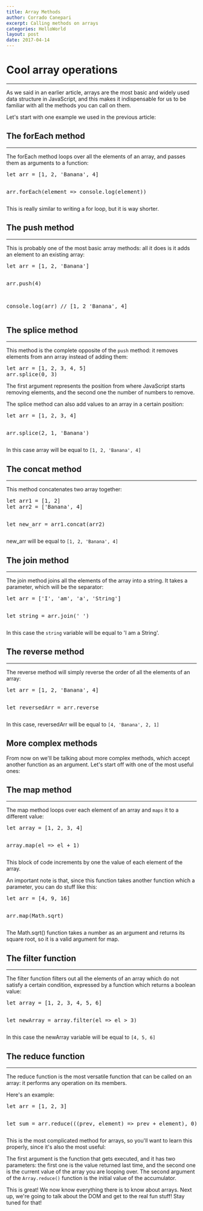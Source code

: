 ```yaml
---
title: Array Methods
author: Corrado Canepari
excerpt: Calling methods on arrays
categories: HelloWorld
layout: post
date: 2017-04-14
---
```


# Cool array operations

---

As we said in an earlier article, arrays are the most basic and widely used data structure in JavaScript, and this makes it indispensable for us to be familiar with all the methods you can call on them.

Let's start with one example we used in the previous article:

## The forEach method

---

The forEach method loops over all the elements of an array, and passes them as arguments to a function:

<div class="multiline">
<pre>
let arr = [1, 2, 'Banana', 4]

arr.forEach(element => console.log(element))
</pre>
</div>

This is really similar to writing a for loop, but it is way shorter.

## The push method

---

This is probably one of the most basic array methods: all it does is it adds an element to an existing array:

<div class="multiline">
<pre>
let arr = [1, 2, 'Banana']

arr.push(4)

console.log(arr) // [1, 2 'Banana', 4]
</pre>
</div>

## The splice method

---

This method is the complete opposite of the `push` method: it removes elements from ann array instead of adding them:

<div class="multiline">
<pre>
let arr = [1, 2, 3, 4, 5]
arr.splice(0, 3)
</pre>
</div>


The first argument represents the position from where JavaScript starts removing elements, and the second one the number of numbers to remove.

The splice method can also add values to an array in a certain position:

<div class="multiline">
<pre>
let arr = [1, 2, 3, 4]

arr.splice(2, 1, 'Banana')
</pre>
</div>

In this case array will be equal to `[1, 2, 'Banana', 4]`


## The concat method

---

This method concatenates two array together:

<div class="multiline">
<pre>
let arr1 = [1, 2]
let arr2 = ['Banana', 4]

let new_arr = arr1.concat(arr2)
</pre>
</div>

new_arr will be equal to `[1, 2, 'Banana', 4]`

## The join method

---

The join method joins all the elements of the array into a string. It takes a parameter, which will be the separator:

<div class="multiline">
<pre>
let arr = ['I', 'am', 'a', 'String']

let string = arr.join(' ')
</pre>
</div>

In this case the `string` variable will be equal to 'I am a String'.

## The reverse method

---

The reverse method will simply reverse the order of all the elements of an array:

<div class="multiline">
<pre>
let arr = [1, 2, 'Banana', 4]

let reversedArr = arr.reverse
</pre>
</div>

In this case, reversedArr will be equal to `[4, 'Banana', 2, 1]`

## More complex methods

From now on we'll be talking about more complex methods, which accept another function as an argument. Let's start off with one of the most useful ones:

## The map method

---

The map method loops over each element of an array and `maps` it to a different value:

<div class="multiline">
<pre>
let array = [1, 2, 3, 4]

array.map(el => el + 1)
</pre>
</div>

This block of code increments by one the value of each element of the array. 

An important note is that, since this function takes another function which a parameter, you can do stuff like this:

<div class="multiline">
<pre>
let arr = [4, 9, 16]

arr.map(Math.sqrt)
</pre>
</div>

The Math.sqrt() function takes a number as an argument and returns its square root, so it is a valid argument for map.

## The filter function

---

The filter function filters out all the elements of an array which do not satisfy a certain condition, expressed by a function which returns a boolean value:

<div class="multiline">
<pre>
let array = [1, 2, 3, 4, 5, 6]

let newArray = array.filter(el => el > 3)
</pre>
</div>

In this case the newArray variable will be equal to `[4, 5, 6]`

## The reduce function

---

The reduce function is the most versatile function that can be called on an array: it performs any operation on its members.

Here's an example: 

<div class="multiline">
<pre>
let arr = [1, 2, 3]

let sum = arr.reduce(((prev, element) => prev + element), 0)
</pre>
</div>

This is the most complicated method for arrays, so you'll want to learn this properly, since it's also the most useful:

The first argument is the function that gets executed, and it has two parameters: the first one is the value returned last time, and the second one is the current value of the array you are looping over. The second argument of the `Array.reduce()` function is the initial value of the accumulator.

This is great! We now know everything there is to know about arrays. Next up, we're going to talk about the DOM and get to the real fun stuff!
Stay tuned for that!